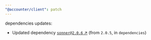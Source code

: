 ```yaml
---
"@accounter/client": patch
---
```

dependencies updates:
  - Updated dependency [`sonner@2.0.6` ↗︎](https://www.npmjs.com/package/sonner/v/2.0.6) (from `2.0.5`, in `dependencies`)

